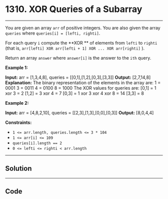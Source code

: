 # 1310. XOR Queries of a Subarray

---

You are given an array `arr` of positive integers. You are also given the array `queries` where `queries[i] = [lefti, righti]`.

For each query `i` compute the **XOR ** of elements from `lefti` to `righti` (that is, `arr[lefti] XOR arr[lefti + 1] XOR ... XOR arr[righti]` ).

Return an array `answer` where `answer[i]` is the answer to the `ith` query.

 

**Example 1:**


**Input:** arr = [1,3,4,8], queries = [[0,1],[1,2],[0,3],[3,3]]
**Output:** [2,7,14,8] 
**Explanation:** 
The binary representation of the elements in the array are:
1 = 0001 
3 = 0011 
4 = 0100 
8 = 1000 
The XOR values for queries are:
[0,1] = 1 xor 3 = 2 
[1,2] = 3 xor 4 = 7 
[0,3] = 1 xor 3 xor 4 xor 8 = 14 
[3,3] = 8


**Example 2:**


**Input:** arr = [4,8,2,10], queries = [[2,3],[1,3],[0,0],[0,3]]
**Output:** [8,0,4,4]


 

**Constraints:**

  * `1 <= arr.length, queries.length <= 3 * 104`
  * `1 <= arr[i] <= 109`
  * `queries[i].length == 2`
  * `0 <= lefti <= righti < arr.length`

---

## Solution



---

## Code
```python


```